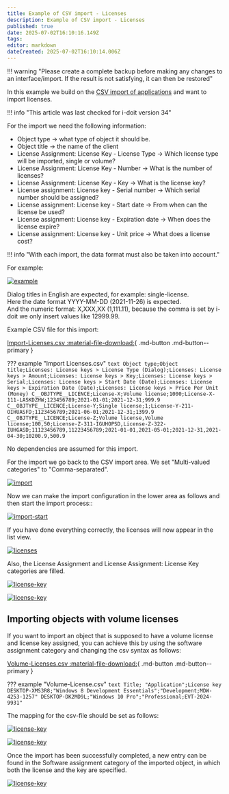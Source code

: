 ```yaml
---
title: Example of CSV import - Licenses
description: Example of CSV import - Licenses
published: true
date: 2025-07-02T16:10:16.149Z
tags: 
editor: markdown
dateCreated: 2025-07-02T16:10:14.006Z
---
```


!!! warning "Please create a complete backup before making any changes to an interface/import. If the result is not satisfying, it can then be restored"

In this example we build on the [CSV import of applications](example-csv-import-applications.md) and want to import licenses.

!!! info "This article was last checked for i-doit version 34"

For the import we need the following information:

-   Object type → what type of object it should be.
-   Object title → the name of the client
-   License Assignment: License Key - License Type → Which license type will be imported, single or volume?
-   License Assignment: License Key - Number → What is the number of licenses?
-   License Assignment: License Key - Key → What is the license key?
-   License assignment: License key - Serial number → Which serial number should be assigned?
-   License assignment: License key - Start date → From when can the license be used?
-   License assignment: License key - Expiration date → When does the license expire?
-   License assignment: License key - Unit price → What does a license cost?

!!! info "With each import, the data format must also be taken into account."

For example:

[![example](../../assets/images/en/consolidate-data/csv-data-import/csv-import-licenses/1-csv-i-l.png)](../../assets/images/en/consolidate-data/csv-data-import/csv-import-licenses/1-csv-i-l.png)

Dialog titles in English are expected, for example: single-license.  
Here the date format YYYY-MM-DD (2021-11-26) is expected.  
And the numeric format: X,XXX,XX (1,111.11), because the comma is set by i-doit we only insert values like 12999.99.

Example CSV file for this import:

[Import-Licenses.csv :material-file-download:](../../assets/images/en/consolidate-data/csv-data-import/csv-import-licenses/Import-Licenses.csv){ .md-button .md-button--primary }

??? example "Import Licenses.csv"
    ```text
    Object type;Object title;Licenses: License keys > License Type (Dialog);Licenses: License keys > Amount;Licenses: License keys > Key;Licenses: License keys > Serial;Licenses: License keys > Start Date (Date);Licenses: License keys > Expiration Date (Date);Licenses: License keys > Price Per Unit (Money)
    C__OBJTYPE__LICENCE;License-X;Volume license;1000;License-X-111-LASKDZHW;123456789;2021-01-01;2021-12-31;999.9
    C__OBJTYPE__LICENCE;License-Y;Single license;1;License-Y-211-OIHUASFD;1123456789;2021-06-01;2021-12-31;1399.9
    C__OBJTYPE__LICENCE;License-Z;Volume license,Volume license;100,50;License-Z-311-IGUHOPSD,License-Z-322-IUHGASD;11123456789,11223456789;2021-01-01,2021-05-01;2021-12-31,2021-04-30;10200.9,500.9
    ```

No dependencies are assumed for this import.

For the import we go back to the CSV import area. We set "Multi-valued categories" to "Comma-separated".

[![import](../../assets/images/en/consolidate-data/csv-data-import/csv-import-licenses/2-csv-i-l.png)](../../assets/images/en/consolidate-data/csv-data-import/csv-import-licenses/2-csv-i-l.png)

Now we can make the import configuration in the lower area as follows and then start the import process::

[![import-start](../../assets/images/en/consolidate-data/csv-data-import/csv-import-licenses/3-csv-i-l.png)](../../assets/images/en/consolidate-data/csv-data-import/csv-import-licenses/3-csv-i-l.png)

If you have done everything correctly, the licenses will now appear in the list view.

[![licenses](../../assets/images/en/consolidate-data/csv-data-import/csv-import-licenses/4-csv-i-l.png)](../../assets/images/en/consolidate-data/csv-data-import/csv-import-licenses/4-csv-i-l.png)

Also, the License Assignment and License Assignment: License Key categories are filled.

[![license-key](../../assets/images/en/consolidate-data/csv-data-import/csv-import-licenses/5-csv-i-l.png)](../../assets/images/en/consolidate-data/csv-data-import/csv-import-licenses/5-csv-i-l.png)

[![license-key](../../assets/images/en/consolidate-data/csv-data-import/csv-import-licenses/6-csv-i-l.png)](../../assets/images/en/consolidate-data/csv-data-import/csv-import-licenses/6-csv-i-l.png)

## Importing objects with volume licenses

If you want to import an object that is supposed to have a volume license and license key assigned, you can achieve this by using the software assignment category and changing the csv syntax as follows:

[Volume-Licenses.csv :material-file-download:](../../assets/images/en/consolidate-data/csv-data-import/csv-import-licenses/Volume-Licenses.csv){ .md-button .md-button--primary }

??? example "Volume-License.csv"
    ```text
    Title; "Application";License key
    DESKTOP-XMS3R8;"Windows 8 Development Essentials";"Development;MDW-4253-1257"
    DESKTOP-DK2MD9L;"Windows 10 Pro";"Professional;EVT-2024-9931"
    ```

The mapping for the csv-file should be set as follows:

[![license-key](../../assets/images/en/consolidate-data/csv-data-import/csv-import-licenses/7-csv-i-l.png)](../../assets/images/en/consolidate-data/csv-data-import/csv-import-licenses/7-csv-i-l.png)

[![license-key](../../assets/images/en/consolidate-data/csv-data-import/csv-import-licenses/8-csv-i-l.png)](../../assets/images/en/consolidate-data/csv-data-import/csv-import-licenses/8-csv-i-l.png)

Once the import has been successfully completed, a new entry can be found in the Software assignment category of the imported object, in which both the license and the key are specified.

[![license-key](../../assets/images/en/consolidate-data/csv-data-import/csv-import-licenses/9-csv-i-l.png)](../../assets/images/en/consolidate-data/csv-data-import/csv-import-licenses/9-csv-i-l.png)
